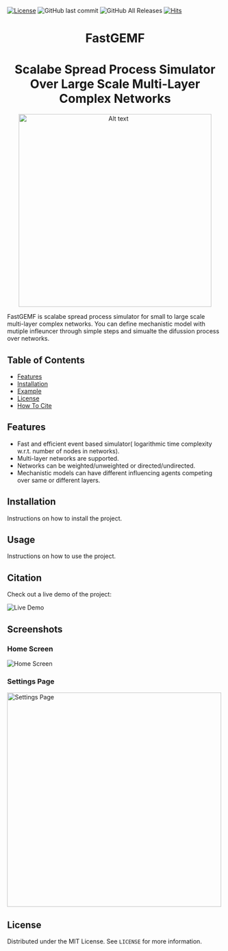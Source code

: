 
[![License](https://img.shields.io/github/license/MrNeo01/Practice?style=plastic)](https://github.com/MrNeo01/Practice/blob/main/LICENSE)
![GitHub last commit](https://img.shields.io/github/last-commit/MrNeo01/Practice?style=plastic?cacheSeconds=60)
![GitHub All Releases](https://img.shields.io/github/downloads/MrNeo01/Practice/total?style=plastic?cacheSeconds=60)
[![Hits](https://hits.seeyoufarm.com/api/count/incr/badge.svg?url=https://github.com/MrNeo01/Practice&title=Views&style=plastic)](https://hits.seeyoufarm.com)


<div align="center">
  <h1> FastGEMF</h1>
  <h1> Scalabe Spread Process Simulator Over Large Scale Multi-Layer Complex Networks</h1>
 <p><img src="images/logo.png" alt="Alt text" width="450"/> </p>
</div>


FastGEMF is scalabe  spread process simulator  for small to large scale multi-layer complex networks. You can define mechanistic model with mutiple infleuncer through simple steps and simualte the difussion process over networks.



## Table of Contents

- [Features](#features)
- [Installation](#installation)
- [Example](#usage)
- [License](#license)
- [How To Cite](#citation)

## Features 
- Fast and efficient event based simulator( logarithmic time complexity w.r.t. number of nodes in networks).
- Multi-layer networks are supported.
- Networks can be weighted/unweighted or directed/undirected.
- Mechanistic models can have different influencing agents competing over same or different layers.

## Installation

Instructions on how to install the project.

## Usage

Instructions on how to use the project.

## Citation

Check out a live demo of the project:

![Live Demo](images/live_demo.gif)

## Screenshots

### Home Screen

![Home Screen](images/home_screen.png)

### Settings Page

<img src="images/settings.png" alt="Settings Page" width="500"/>

## License

Distributed under the MIT License. See `LICENSE` for more information.
